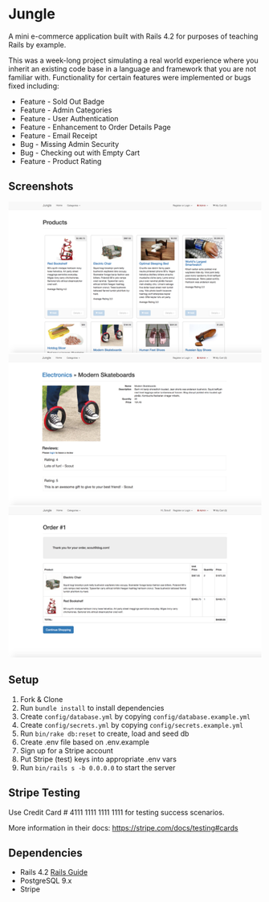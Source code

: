# Jungle

A mini e-commerce application built with Rails 4.2 for purposes of teaching Rails by example.

This was a week-long project simulating a real world experience where you inherit an existing code base in a language and framework that you are not familiar with. Functionality for certain features were implemented or bugs fixed including:

* Feature - Sold Out Badge
* Feature - Admin Categories
* Feature - User Authentication
* Feature - Enhancement to Order Details Page
* Feature - Email Receipt
* Bug - Missing Admin Security
* Bug - Checking out with Empty Cart
* Feature - Product Rating

## Screenshots

!["Jungle Homepage"](https://github.com/alexandrasia/jungle-rails/blob/master/docs/jungle-homepage.png?raw=true)
!["Product and Reviews"](https://github.com/alexandrasia/jungle-rails/blob/master/docs/product-details-reviews.png?raw=true)
!["Order Page"](https://github.com/alexandrasia/jungle-rails/blob/master/docs/jungle-orderpage.png?raw=true)


## Setup

1. Fork & Clone
2. Run `bundle install` to install dependencies
3. Create `config/database.yml` by copying `config/database.example.yml`
4. Create `config/secrets.yml` by copying `config/secrets.example.yml`
5. Run `bin/rake db:reset` to create, load and seed db
6. Create .env file based on .env.example
7. Sign up for a Stripe account
8. Put Stripe (test) keys into appropriate .env vars
9. Run `bin/rails s -b 0.0.0.0` to start the server

## Stripe Testing

Use Credit Card # 4111 1111 1111 1111 for testing success scenarios.

More information in their docs: <https://stripe.com/docs/testing#cards>

## Dependencies

* Rails 4.2 [Rails Guide](http://guides.rubyonrails.org/v4.2/)
* PostgreSQL 9.x
* Stripe
